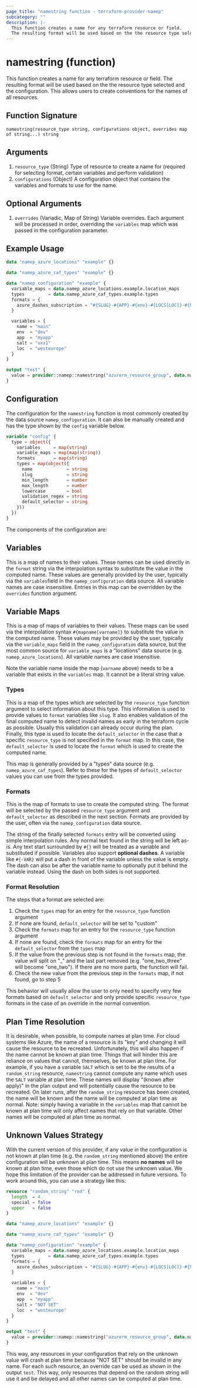 ```yaml
---
page_title: "namestring function - terraform-provider-namep"
subcategory: ""
description: |-
  This function creates a name for any terraform resource or field.
  The resulting format will be used based on the the resource type selected and the configuration.  This allows users to create conventions for the names of all resources.
---
```


# namestring (function)

This function creates a name for any terraform resource or field.
					  The resulting format will be used based on the the resource type selected and the configuration.  This allows users to create conventions for the names of all resources.

## Function Signature

<!-- signature generated by tfplugindocs -->
```text
namestring(resource_type string, configurations object, overrides map of string...) string
```

## Arguments

<!-- arguments generated by tfplugindocs -->
1. `resource_type` (String) Type of resource to create a name for (required for selecting format, certain variables and perform validation)
1. `configurations` (Object) A configuration object that contains the variables and formats to use for the name.

## Optional Arguments

<!-- variadic argument generated by tfplugindocs -->
1. `overrides` (Variadic, Map of String) Variable overrides.  Each argument will be processed in order, overriding the `variables` map which was passed in the configuration parameter.

## Example Usage

```terraform
data "namep_azure_locations" "example" {}

data "namep_azure_caf_types" "example" {}

data "namep_configuration" "example" {
  variable_maps = data.namep_azure_locations.example.location_maps
  types         = data.namep_azure_caf_types.example.types
  formats = {
    azure_dashes_subscription = "#{SLUG}-#{APP}-#{env}-#{LOCS[LOC]}-#{NAME}#{-SALT}"
  }

  variables = {
    name = "main"
    env  = "dev"
    app  = "myapp"
    salt = "uxx1"
    loc  = "westeurope"
  }
}

output "test" {
  value = provider::namep::namestring("azurerm_resource_group", data.namep_configuration.example.configuration, { name = "other" })
}
```

## Configuration

The configuration for the `namestring` function is most commonly created by the data source `namep_configuration`.  It can also be manually created and has the type shown by the `config` variable below.

```terraform
variable "config" {
  type = object({
    variables     = map(string)
    variable_maps = map(map(string))
    formats       = map(string)
    types = map(object({
      name             = string
      slug             = string
      min_length       = number
      max_length       = number
      lowercase        = bool
      validation_regex = string
      default_selector = string
    }))
  })
}
```

The components of the configuration are: 

## Variables

This is a map of names to their values.  These names can be used directly in the `format` string via the interpolation syntax to substitute the value in the computed name.  These values are generally provided by the user, typically via the `variables`field 
in the `namep_configuration` data source.  All variable names are case insensitive.  Entries in this map can be overridden by the `overrides` function argument.

## Variable Maps

This is a map of maps of variables to their values.  These maps can be used via the interpolation syntax `#{mapname[varname]}` to substitute the value in the computed name.  These values may be provided by the user, typically via the `variable_maps` field
in the `namep_configuration` data source, but the most common source for `variable_maps` is a "locations" data source (e.g. `namep_azure_locations`).  All variable names are case insensitive.

Note the variable name inside the map (`varname` above) needs to be a variable that exists in the `variables` map.  It cannot be a literal string value.

### Types

This is a map of the types which are selected by the `resource_type` function argument to select information about this type.  This information is used to provide values to `format` variables like `slug`.  It also enables validation of the final
computed name to detect invalid names as early in the terraform cycle as possible.  Usually this validation can already occur during the plan.  Finally, this type is used to locate the `default_selector` in the case that a specific `resource_type`
is not specified in the `format` map.  In this case, the `default_selector` is used to locate the `format` which is used to create the computed name.

This map is generally provided by a "types" data source (e.g. `namep_azure_caf_types`).  Refer to these for the types of `default_selector` values you can use from the types provided.


### Formats

This is the map of formats to use to create the computed string.  The format will be selected by the passed `resource_type` argument and `default_selector` as described in the next section.  Formats are provided by the user, often via the
`namep_configuration` data source.

The string of the finally selected `formats` entry will be converted using simple interpolation rules.  Any normal text found in the string will be left as-is.  Any text start surrounded by `#{}` will
be treated as a variable and substituted if possible.  Variables also support **optional dashes**. A variable like `#{-VAR}`
will put a dash in front of the variable unless the value is empty.  The dash can also be after the variable name to optionally
put it behind the variable instead. Using the dash on both sides is not supported.

### Format Resolution

The steps that a format are selected are:
1. Check the `types` map for an entry for the `resource_type` function argument
2. If none are found, `default_selector` will be set to "custom"
3. Check the `formats` map for an entry for the `resource_type` function argument
4. If none are found, check the `formats` map for an entry for the `default_selector` from the `types` map
5. If the value from the previous step is not found in the `formats` map, the value will split on "_" and the last part removed (e.g. "one_two_three" will become "one_two").  If there are no more parts, the function will fail.
6. Check the new value from the previous step in the `formats` map, if not found, go to step 5

This behavior will usually allow the user to only need to specify very few formats based on `default_selector` and only provide specific `resource_type` formats in the case of an override in the normal convention.

## Plan Time Resolution

It is desirable, when possible, to compute names at plan time.  For cloud systems like Azure, the name of a resource is its "key" and changing it will cause the resource to be recreated.  Unfortunately, this will also happen if the name cannot be known at 
plan time.  Things that will hinder this are reliance on values that cannot, themselves, be known at plan time.  For example, if you have a variable `SALT` which is set to be the results of a `random_string` resource, `namestring` cannot compute any name which 
uses the `SALT` variable at plan time.  These names will display "(known after apply)" in the plan output and will potentially cause the resource to be recreated.  On later runs, after the `random_string` resource has been created, the name will be known and
the name will be computed at plan time as normal.  Note: simply having a variable in the `variables` map that cannot be known at plan time will only affect names that rely on that variable.  Other names will be computed at plan time as normal.

## Unknown Values Strategy

With the current version of this provider, if any value in the configuration is not known at plan time (e.g. the `random_string` mentioned above) the entire configuration will be unknown at plan time.  This means **no names** will be known at plan time, even
those which do not use the unknown value.  We hope this limitation of the provider can be addressed in future versions.  To work around this, you can use a strategy like this:

```terraform
resource "random_string" "rnd" {
  length  = 4
  special = false
  upper   = false
}

data "namep_azure_locations" "example" {}

data "namep_azure_caf_types" "example" {}

data "namep_configuration" "example" {
  variable_maps = data.namep_azure_locations.example.location_maps
  types         = data.namep_azure_caf_types.example.types
  formats = {
    azure_dashes_subscription = "#{SLUG}-#{APP}-#{env}-#{LOCS[LOC]}-#{NAME}#{-SALT}"
  }

  variables = {
    name = "main"
    env  = "dev"
    app  = "myapp"
    salt = "NOT SET"
    loc  = "westeurope"
  }
}

output "test" {
  value = provider::namep::namestring("azurerm_resource_group", data.namep_configuration.example.configuration, { salt = random_string.rnd.result })
}
```

This way, any resources in your configuration that rely on the unknown value will crash at plan time because "NOT SET" should be invalid in any name.  For each such resource, an override can be used as shown in the output `test`.  This way, only
resources that depend on the random string will use it and be delayed and all other names can be computed at plan time.